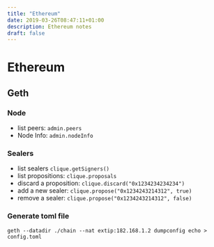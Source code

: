 ```yaml
---
title: "Ethereum"
date: 2019-03-26T08:47:11+01:00
description: Ethereum notes
draft: false
---
```

# Ethereum

## Geth

### Node

* list peers: ``admin.peers``
* Node Info: ``admin.nodeInfo``

### Sealers

* list sealers ``clique.getSigners()``
* list propositions: ``clique.proposals``
* discard a proposition: ``clique.discard("0x1234234234234")``
* add a new sealer: ``clique.propose("0x1234243214312", true)``
* remove a sealer: ``clique.propose("0x1234243214312", false)``

### Generate toml file

```
geth --datadir ./chain --nat extip:182.168.1.2 dumpconfig echo > config.toml
```
